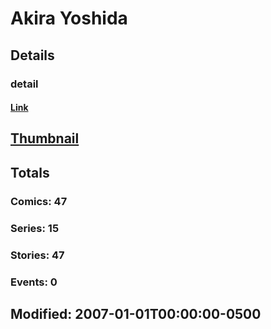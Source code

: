 # Akira  Yoshida 
## Details
### detail
#### [Link](http://marvel.com/comics/creators/353/akira_yoshida?utm_campaign=apiRef&utm_source=225578a89fc76f3d20fbffda5d17a88d)
## [Thumbnail](http://i.annihil.us/u/prod/marvel/i/mg/b/40/image_not_available.jpg)
## Totals
### Comics: 47
### Series: 15
### Stories: 47
### Events: 0
## Modified: 2007-01-01T00:00:00-0500